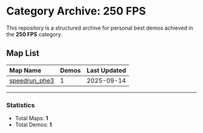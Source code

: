 # Category Archive: 250 FPS

This repository is a structured archive for personal best demos achieved in the **250 FPS** category.

## Map List

| Map Name | Demos | Last Updated |
| :--- | :---- | :--- |
| [speedrun_phe3](./speedrun_phe3) | 1 | 2025-09-14 |

---

### Statistics
- Total Maps: **1**
- Total Demos: **1**